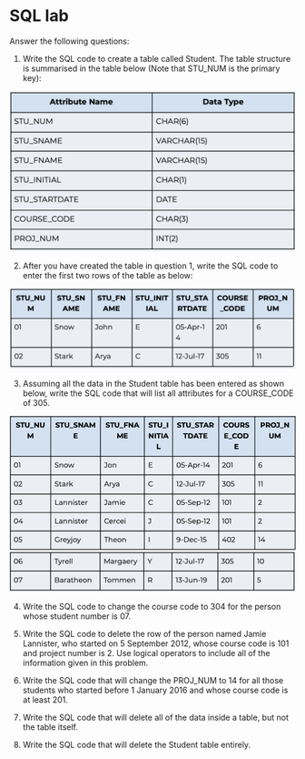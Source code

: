 # SQL lab 

Answer the following questions:

1. Write the SQL code to create a table called Student. The table structure is summarised in the table below (Note that STU_NUM is the primary key):

<img src="table.png"/>

2. After you have created the table in question 1, write the SQL code to enter the first two rows of the table as below:

<img src="info.png"/>

3. Assuming all the data in the Student table has been entered as shown below, write the SQL code that will list all attributes for a COURSE_CODE of 305.

<img src="All1.png"/>
<img src="All2.png"/>

4.  Write the SQL code to change the course code to 304 for the person whose student number is 07.

5. Write the SQL code to delete the row of the person named Jamie Lannister, who started on 5 September 2012, whose course code is 101 and project number is 2. Use logical operators to include all of the information given in this problem.

6. Write the SQL code that will change the PROJ_NUM to 14 for all those students who started before 1 January 2016 and whose course code is at least 201.

7. Write the SQL code that will delete all of the data inside a table, but not the table itself.

8. Write the SQL code that will delete the Student table entirely.
